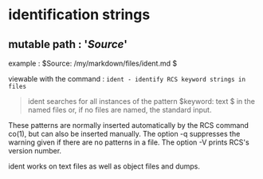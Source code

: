 # identification strings


## mutable path : '$Source$'

example : $Source: /my/markdown/files/ident.md $

viewable with the command :
``ident - identify RCS keyword strings in files``

> ident searches for all instances of the pattern $keyword: text $ in the
  named files or, if no files are named, the standard input.

  These patterns are normally inserted automatically by the  RCS  command
  co(1), but can also be inserted manually.  The option -q suppresses the
  warning given if there are no patterns in a file.  The option -V prints
  RCS's version number.

  ident works on text files as well as object files and dumps.

